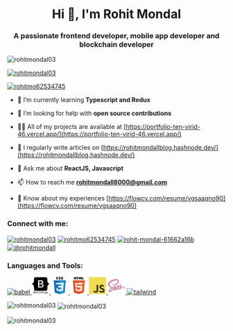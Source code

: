 <h1 align="center">Hi 👋, I'm Rohit Mondal</h1>
<h3 align="center">A passionate frontend developer, mobile app developer and blockchain developer</h3>

<p align="left"> <img src="https://komarev.com/ghpvc/?username=rohitmondal03&label=Profile%20views&color=0e75b6&style=flat" alt="rohitmondal03" /> </p>

<p align="left"> <a href="https://github.com/ryo-ma/github-profile-trophy"><img src="https://github-profile-trophy.vercel.app/?username=rohitmondal03" alt="rohitmondal03" /></a> </p>

<p align="left"> <a href="https://twitter.com/rohitmo62534745" target="blank"><img src="https://img.shields.io/twitter/follow/rohitmo62534745?logo=twitter&style=for-the-badge" alt="rohitmo62534745" /></a> </p>

- 🌱 I’m currently learning **Typescript and Redux**

- 🤝 I’m looking for help with **open source contributions**

- 👨‍💻 All of my projects are available at [https://portfolio-ten-virid-46.vercel.app/](https://portfolio-ten-virid-46.vercel.app/)

- 📝 I regularly write articles on [https://rohitmondallblog.hashnode.dev/](https://rohitmondallblog.hashnode.dev/)

- 💬 Ask me about **ReactJS, Javascript**

- 📫 How to reach me **rohitmondall8000@gmail.com**

- 📄 Know about my experiences [https://flowcv.com/resume/vgsaaqno90](https://flowcv.com/resume/vgsaaqno90)

<h3 align="left">Connect with me:</h3>
<p align="left">
<a href="https://dev.to/rohitmondal03" target="blank"><img align="center" src="https://raw.githubusercontent.com/rahuldkjain/github-profile-readme-generator/master/src/images/icons/Social/devto.svg" alt="rohitmondal03" height="30" width="40" /></a>
<a href="https://twitter.com/rohitmo62534745" target="blank"><img align="center" src="https://raw.githubusercontent.com/rahuldkjain/github-profile-readme-generator/master/src/images/icons/Social/twitter.svg" alt="rohitmo62534745" height="30" width="40" /></a>
<a href="https://linkedin.com/in/rohit-mondal-61662a16b" target="blank"><img align="center" src="https://raw.githubusercontent.com/rahuldkjain/github-profile-readme-generator/master/src/images/icons/Social/linked-in-alt.svg" alt="rohit-mondal-61662a16b" height="30" width="40" /></a>
<a href="https://hashnode.com/@rohitmondall" target="blank"><img align="center" src="https://raw.githubusercontent.com/rahuldkjain/github-profile-readme-generator/master/src/images/icons/Social/hashnode.svg" alt="@rohitmondall" height="30" width="40" /></a>
</p>

<h3 align="left">Languages and Tools:</h3>
<p align="left"> <a href="https://babeljs.io/" target="_blank" rel="noreferrer"> <img src="https://www.vectorlogo.zone/logos/babeljs/babeljs-icon.svg" alt="babel" width="40" height="40"/> </a> <a href="https://getbootstrap.com" target="_blank" rel="noreferrer"> <img src="https://raw.githubusercontent.com/devicons/devicon/master/icons/bootstrap/bootstrap-plain-wordmark.svg" alt="bootstrap" width="40" height="40"/> </a> <a href="https://www.w3schools.com/css/" target="_blank" rel="noreferrer"> <img src="https://raw.githubusercontent.com/devicons/devicon/master/icons/css3/css3-original-wordmark.svg" alt="css3" width="40" height="40"/> </a> <a href="https://www.w3.org/html/" target="_blank" rel="noreferrer"> <img src="https://raw.githubusercontent.com/devicons/devicon/master/icons/html5/html5-original-wordmark.svg" alt="html5" width="40" height="40"/> </a> <a href="https://developer.mozilla.org/en-US/docs/Web/JavaScript" target="_blank" rel="noreferrer"> <img src="https://raw.githubusercontent.com/devicons/devicon/master/icons/javascript/javascript-original.svg" alt="javascript" width="40" height="40"/> </a> <a href="https://sass-lang.com" target="_blank" rel="noreferrer"> <img src="https://raw.githubusercontent.com/devicons/devicon/master/icons/sass/sass-original.svg" alt="sass" width="40" height="40"/> </a> <a href="https://tailwindcss.com/" target="_blank" rel="noreferrer"> <img src="https://www.vectorlogo.zone/logos/tailwindcss/tailwindcss-icon.svg" alt="tailwind" width="40" height="40"/> </a> </p>

<p><img align="left" src="https://github-readme-stats.vercel.app/api/top-langs?username=rohitmondal03&show_icons=true&locale=en&layout=compact" alt="rohitmondal03" /></p>

<p>&nbsp;<img align="center" src="https://github-readme-stats.vercel.app/api?username=rohitmondal03&show_icons=true&locale=en" alt="rohitmondal03" /></p>

<p><img align="center" src="https://github-readme-streak-stats.herokuapp.com/?user=rohitmondal03&" alt="rohitmondal03" /></p>
